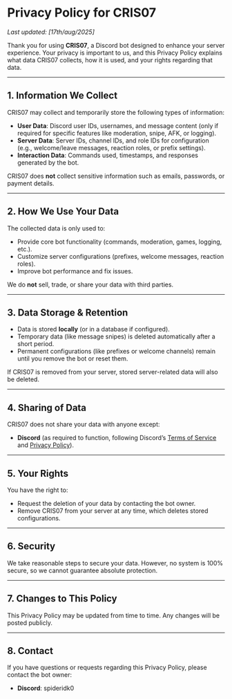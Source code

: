 # Privacy Policy for CRIS07

_Last updated: [17th/aug/2025]_

Thank you for using **CRIS07**, a Discord bot designed to enhance your server experience. Your privacy is important to us, and this Privacy Policy explains what data CRIS07 collects, how it is used, and your rights regarding that data.

---

## 1. Information We Collect
CRIS07 may collect and temporarily store the following types of information:

- **User Data**: Discord user IDs, usernames, and message content (only if required for specific features like moderation, snipe, AFK, or logging).  
- **Server Data**: Server IDs, channel IDs, and role IDs for configuration (e.g., welcome/leave messages, reaction roles, or prefix settings).  
- **Interaction Data**: Commands used, timestamps, and responses generated by the bot.  

CRIS07 does **not** collect sensitive information such as emails, passwords, or payment details.

---

## 2. How We Use Your Data
The collected data is only used to:

- Provide core bot functionality (commands, moderation, games, logging, etc.).  
- Customize server configurations (prefixes, welcome messages, reaction roles).  
- Improve bot performance and fix issues.  

We do **not** sell, trade, or share your data with third parties.

---

## 3. Data Storage & Retention
- Data is stored **locally** (or in a database if configured).  
- Temporary data (like message snipes) is deleted automatically after a short period.  
- Permanent configurations (like prefixes or welcome channels) remain until you remove the bot or reset them.  

If CRIS07 is removed from your server, stored server-related data will also be deleted.

---

## 4. Sharing of Data
CRIS07 does not share your data with anyone except:  

- **Discord** (as required to function, following Discord’s [Terms of Service](https://discord.com/terms) and [Privacy Policy](https://discord.com/privacy)).

---

## 5. Your Rights
You have the right to:

- Request the deletion of your data by contacting the bot owner.  
- Remove CRIS07 from your server at any time, which deletes stored configurations.  

---

## 6. Security
We take reasonable steps to secure your data. However, no system is 100% secure, so we cannot guarantee absolute protection.

---

## 7. Changes to This Policy
This Privacy Policy may be updated from time to time. Any changes will be posted publicly.

---

## 8. Contact
If you have questions or requests regarding this Privacy Policy, please contact the bot owner:

- **Discord**: spideridk0

